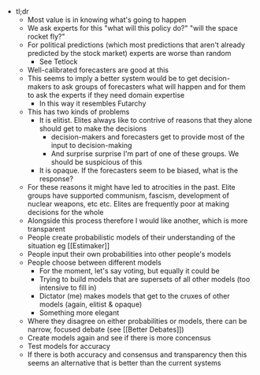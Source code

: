 - tl;dr
	- Most value is in knowing what's going to happen
	- We ask experts for this "what will this policy do?" "will the space rocket fly?"
	- For political predictions (which most predictions that aren't already predicted by the stock market) experts are worse than random
		- See Tetlock
	- Well-calibrated forecasters are good at this
	- This seems to imply a better system would be to get decision-makers to ask groups of forecasters what will happen and for them to ask the experts if they need domain expertise
		- In this way it resembles Futarchy
	- This has two kinds of problems
		- It is elitist. Elites always like to contrive of reasons that they alone should get to make the decisions
			- decision-makers and forecasters get to provide most of the input to decision-making
			- And surprise surprise I'm part of one of these groups. We should be suspicious of this
		- It is opaque. If the forecasters seem to be biased, what is the response?
	- For these reasons it might have led to atrocities in the past. Elite groups have supported communism, fascism, development of nuclear weapons, etc etc. Elites are frequently poor at making decisions for the whole
	- Alongside this process therefore I would like another, which is more transparent
	- People create probabilistic models of their understanding of the situation eg [[Estimaker]]
	- People input their own probabilities into other people's models
	- People choose between different models
		- For the moment, let's say voting, but equally it could be
		- Trying to build models that are supersets of all other models (too intensive to fill in)
		- Dictator (me) makes models that get to the cruxes of other models (again, elitist & opaque)
		- Something more elegant
	- Where they disagree on either probabilities or models, there can be narrow, focused debate (see [[Better Debates]])
	- Create models again and see if there is more concensus
	- Test models for accuracy
	- If there is both accuracy and consensus and transparency then this seems an alternative that is better than the current systems